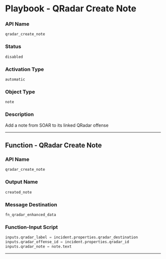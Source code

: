 <!--
    DO NOT MANUALLY EDIT THIS FILE
    THIS FILE IS AUTOMATICALLY GENERATED WITH resilient-sdk codegen
    Generated with resilient-sdk v49.0.4368
-->

# Playbook - QRadar Create Note

### API Name
`qradar_create_note`

### Status
`disabled`

### Activation Type
`automatic`

### Object Type
`note`

### Description
Add a note from SOAR to its linked QRadar offense


---
## Function - QRadar Create Note

### API Name
`qradar_create_note`

### Output Name
`created_note`

### Message Destination
`fn_qradar_enhanced_data`

### Function-Input Script
```python
inputs.qradar_label = incident.properties.qradar_destination
inputs.qradar_offense_id = incident.properties.qradar_id
inputs.qradar_note = note.text
```

---

